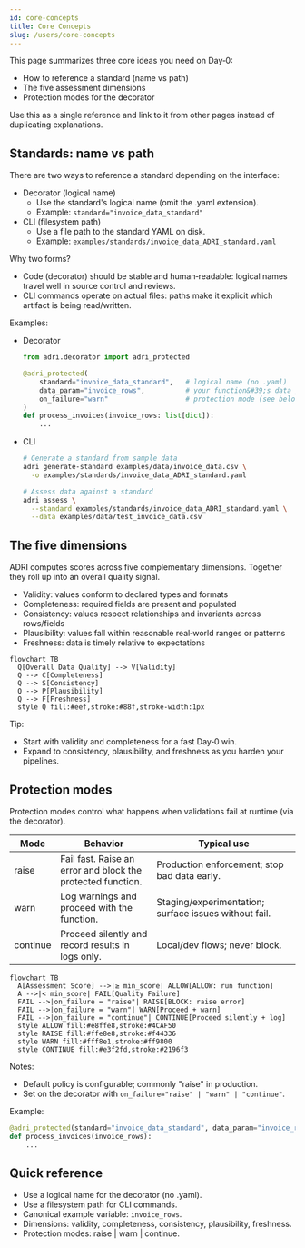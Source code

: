 ```yaml
---
id: core-concepts
title: Core Concepts
slug: /users/core-concepts
---
```


This page summarizes three core ideas you need on Day‑0:
- How to reference a standard (name vs path)
- The five assessment dimensions
- Protection modes for the decorator

Use this as a single reference and link to it from other pages instead of duplicating explanations.

## Standards: name vs path

There are two ways to reference a standard depending on the interface:

- Decorator (logical name)
  - Use the standard&#39;s logical name (omit the .yaml extension).
  - Example: `standard="invoice_data_standard"`
- CLI (filesystem path)
  - Use a file path to the standard YAML on disk.
  - Example: `examples/standards/invoice_data_ADRI_standard.yaml`

Why two forms?
- Code (decorator) should be stable and human‑readable: logical names travel well in source control and reviews.
- CLI commands operate on actual files: paths make it explicit which artifact is being read/written.

Examples:
- Decorator
  ```python
  from adri.decorator import adri_protected

  @adri_protected(
      standard="invoice_data_standard",   # logical name (no .yaml)
      data_param="invoice_rows",          # your function&#39;s data parameter
      on_failure="warn"                   # protection mode (see below)
  )
  def process_invoices(invoice_rows: list[dict]):
      ...
  ```
- CLI
  ```bash
  # Generate a standard from sample data
  adri generate-standard examples/data/invoice_data.csv \
    -o examples/standards/invoice_data_ADRI_standard.yaml

  # Assess data against a standard
  adri assess \
    --standard examples/standards/invoice_data_ADRI_standard.yaml \
    --data examples/data/test_invoice_data.csv
  ```

## The five dimensions

ADRI computes scores across five complementary dimensions. Together they roll up into an overall quality signal.

- Validity: values conform to declared types and formats
- Completeness: required fields are present and populated
- Consistency: values respect relationships and invariants across rows/fields
- Plausibility: values fall within reasonable real‑world ranges or patterns
- Freshness: data is timely relative to expectations

```mermaid
flowchart TB
  Q[Overall Data Quality] --> V[Validity]
  Q --> C[Completeness]
  Q --> S[Consistency]
  Q --> P[Plausibility]
  Q --> F[Freshness]
  style Q fill:#eef,stroke:#88f,stroke-width:1px
```

Tip:
- Start with validity and completeness for a fast Day‑0 win.
- Expand to consistency, plausibility, and freshness as you harden your pipelines.

## Protection modes

Protection modes control what happens when validations fail at runtime (via the decorator).

| Mode     | Behavior                                                                 | Typical use                                           |
|----------|---------------------------------------------------------------------------|-------------------------------------------------------|
| raise    | Fail fast. Raise an error and block the protected function.               | Production enforcement; stop bad data early.          |
| warn     | Log warnings and proceed with the function.                               | Staging/experimentation; surface issues without fail. |
| continue | Proceed silently and record results in logs only.                         | Local/dev flows; never block.                         |

```mermaid
flowchart TB
  A[Assessment Score] -->|≥ min_score| ALLOW[ALLOW: run function]
  A -->|< min_score| FAIL[Quality Failure]
  FAIL -->|on_failure = "raise"| RAISE[BLOCK: raise error]
  FAIL -->|on_failure = "warn"| WARN[Proceed + warn]
  FAIL -->|on_failure = "continue"| CONTINUE[Proceed silently + log]
  style ALLOW fill:#e8ffe8,stroke:#4CAF50
  style RAISE fill:#ffe8e8,stroke:#f44336
  style WARN fill:#fff8e1,stroke:#ff9800
  style CONTINUE fill:#e3f2fd,stroke:#2196f3
```

Notes:
- Default policy is configurable; commonly "raise" in production.
- Set on the decorator with `on_failure="raise" | "warn" | "continue"`.

Example:
```python
@adri_protected(standard="invoice_data_standard", data_param="invoice_rows", on_failure="raise")
def process_invoices(invoice_rows):
    ...
```

## Quick reference

- Use a logical name for the decorator (no .yaml).
- Use a filesystem path for CLI commands.
- Canonical example variable: `invoice_rows`.
- Dimensions: validity, completeness, consistency, plausibility, freshness.
- Protection modes: raise | warn | continue.
